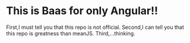 # This is Baas for only Angular!!
First,I must tell you that this repo is not official. 
Second,I can tell you that this repo is greatness than meanJS. 
Third,...thinking. 